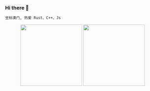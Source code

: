 ### Hi there 🚀

```bat
坐标澳门, 热爱 Rust、C++、Js
```

<center>
	<img src="http://static.web3js.cn/weixin.jpeg" style="width:200px">
	<img src="http://static.web3js.cn/fs.jpeg" style="width:200px">
</center>
